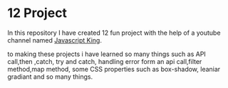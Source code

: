 # 12 Project 

In this repository I have created 12 fun project with the help of a youtube channel named [Javascript King](https://www.youtube.com/c/JavaScriptKing).

to making these projects i have learned so many things such as API call,then ,catch, try and catch, handling error form an api call,filter method,map method, some CSS properties such as box-shadow, leaniar gradiant and so many things.